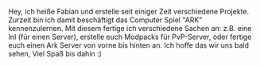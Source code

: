 Hey, 
ich heiße Fabian und erstelle seit einiger Zeit verschiedene Projekte. 
Zurzeit bin ich damit beschäftigt das Computer Spiel "ARK" kennenzulernen. 
Mit diesem fertige ich verschiedene Sachen an: z.B. eine InI (für einen Server), erstelle euch Modpacks für PvP-Server, 
oder fertige euch einen Ark Server von vorne bis hinten an.
Ich hoffe das wir uns bald sehen, Viel Spaß bis dahin :)
